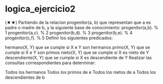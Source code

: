 # logica_ejercicio2

(★★) Partiendo de la relacion progenitor(a, b) que representan que a es padre o madre de b, y la siguiente base de conocimiento:
   progenitor(a,b).  % 1
   progenitor(a,c).  % 2
   progenitor(b,d).  % 3
   progenitor(b,e).  % 4
   progenitor(c,f).  % 5
Definir los siguientes predicados:

hermano(X, Y) que se cumple si X e Y son hermanos
primo(X, Y) que se cumple si X e Y son primos
nieto(X, Y) que se cumple si X es nieto de Y
descendiente(X, Y) que se cumple si X es descendiente de Y
Realizar las consultas correspondientes para determinar:

Todos los hermanos
Todos los primos de e
Todos los nietos de a
Todos los descendientes de b
